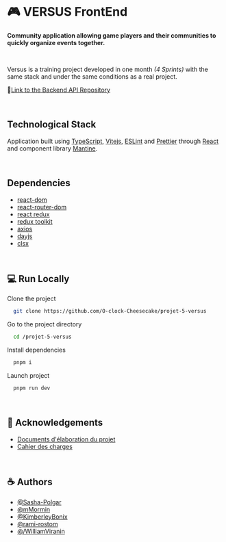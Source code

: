 # 🎮 VERSUS FrontEnd
**Community application allowing game players and their communities to quickly organize events together.**

<br />

Versus is a training project developed in one month *(4 Sprints)* with the same stack and under the same conditions as a real project.

:satellite:[Link to the Backend API Repository](https://github.com/O-clock-Cheesecake/projet-5-versus-back)

<br />

## Technological Stack
Application built using [TypeScript](https://www.typescriptlang.org/), [Vitejs](https://vitejs.dev/), [ESLint](https://eslint.org/) and [Prettier](https://prettier.io/) through [React](https://fr.legacy.reactjs.org/) and component library [Mantine](https://mantine.dev/).

<br />

## Dependencies
- [react-dom](https://www.npmjs.com/package/react-dom)
- [react-router-dom](https://www.npmjs.com/package/react-router-dom)
- [react redux](https://www.npmjs.com/package/react-redux)
- [redux toolkit](https://www.npmjs.com/package/@reduxjs/toolkit)
- [axios](https://www.npmjs.com/package/axios)
- [dayjs](https://www.npmjs.com/package/dayjs)
- [clsx](https://www.npmjs.com/package/clsx)

<br />

## :computer: Run Locally

Clone the project

```bash
  git clone https://github.com/O-clock-Cheesecake/projet-5-versus
```

Go to the project directory 

```bash
  cd /projet-5-versus
```

Install dependencies

```bash
  pnpm i
```

Launch project

```bash
  pnpm run dev
```

<br />

## :notebook_with_decorative_cover: Acknowledgements

 - [Documents d'élaboration du projet](https://github.com/O-clock-Cheesecake/projet-5-versus/wiki)
 - [Cahier des charges](https://docs.google.com/document/d/1bTD5kVhkD7utuCIPbLkuoNbhCruBuwi9tcCYeXgs8Hc/edit#heading=h.k2mrd19y696k)

<br />

## :coffee: Authors

- [@Sasha-Polgar](https://github.com/Sasha-Polgar)
- [@mMormin](https://github.com/mMormin)
- [@KimberleyBonix](https://github.com/KimberleyBonix)
- [@rami-rostom](https://github.com/rami-rostom)
- [@/WilliamViranin](https://github.com/WilliamViranin)
